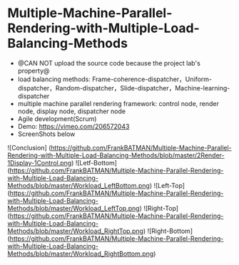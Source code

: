 # Multiple-Machine-Parallel-Rendering-with-Multiple-Load-Balancing-Methods

* @CAN NOT upload the source code because the project lab's property@
* load balancing methods: Frame-coherence-dispatcher，Uniform-dispatcher，Random-dispatcher，Slide-dispatcher，Machine-learning-dispatcher
* multiple machine parallel rendering framework: control node, render node, display node, dispatcher node
* Agile development(Scrum)
* Demo: <https://vimeo.com/206572043>
* ScreenShots below


![Conclusion] (https://github.com/FrankBATMAN/Multiple-Machine-Parallel-Rendering-with-Multiple-Load-Balancing-Methods/blob/master/2Render-1Display-1Control.png)
![Letf-Bottom] (https://github.com/FrankBATMAN/Multiple-Machine-Parallel-Rendering-with-Multiple-Load-Balancing-Methods/blob/master/Workload_LeftBottom.png)
![Left-Top] (https://github.com/FrankBATMAN/Multiple-Machine-Parallel-Rendering-with-Multiple-Load-Balancing-Methods/blob/master/Workload_LeftTop.png)
![Right-Top] (https://github.com/FrankBATMAN/Multiple-Machine-Parallel-Rendering-with-Multiple-Load-Balancing-Methods/blob/master/Workload_RightTop.png)
![Right-Bottom] (https://github.com/FrankBATMAN/Multiple-Machine-Parallel-Rendering-with-Multiple-Load-Balancing-Methods/blob/master/Workload_RightBottom.png)
